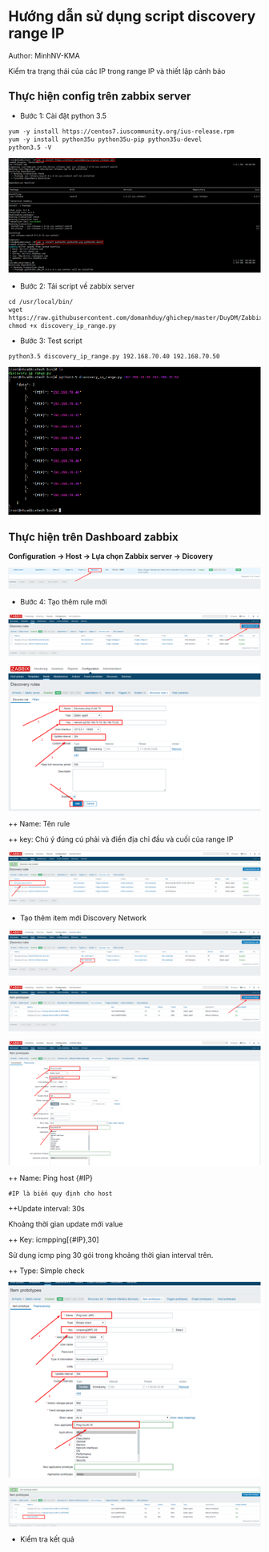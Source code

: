 # Hướng dẫn sử dụng script discovery range IP

Author: MinhNV-KMA

Kiểm tra trạng thái của các IP trong range IP và thiết lập cảnh báo

## Thực hiện config trên zabbix server

+ Bước 1: Cài đặt python 3.5

```
yum -y install https://centos7.iuscommunity.org/ius-release.rpm
yum -y install python35u python35u-pip python35u-devel
python3.5 -V
```

![](../images/img-discovery-zabbix/Screenshot_744.png)

+ Bước 2: Tải script về zabbix server

```
cd /usr/local/bin/
wget https://raw.githubusercontent.com/domanhduy/ghichep/master/DuyDM/Zabbix/scripts/discovery_ip_range.py
chmod +x discovery_ip_range.py
```

+ Bước 3: Test script

```
python3.5 discovery_ip_range.py 192.168.70.40 192.168.70.50
```

![](../images/img-discovery-zabbix/Screenshot_745.png)

## Thực hiện trên Dashboard zabbix

**Configuration -> Host -> Lựa chọn Zabbix server -> Dicovery**

![](../images/img-discovery-zabbix/Screenshot_746.png)


+ Bước 4: Tạo thêm rule mới

![](../images/img-discovery-zabbix/Screenshot_754.png)

![](../images/img-discovery-zabbix/Screenshot_755.png)

++ Name: Tên rule

++ key: Chú ý đúng cú phải và điền địa chỉ đầu và cuối của range IP

![](../images/img-discovery-zabbix/Screenshot_756.png)


+ Tạo thêm item mới Discovery Network

![](../images/img-discovery-zabbix/Screenshot_748.png)

![](../images/img-discovery-zabbix/Screenshot_749.png)

![](../images/img-discovery-zabbix/Screenshot_750.png)

++ Name: Ping host  {#IP}

```
#IP là biến quy định cho host
```

++Update interval: 30s 

Khoảng thời gian update mới value

++ Key: icmpping[{#IP},30]

Sử dụng icmp ping 30 gói trong khoảng thời gian interval trên.

++ Type: Simple check

![](../images/img-discovery-zabbix/Screenshot_751.png)

![](../images/img-discovery-zabbix/Screenshot_752.png)


+ Kiểm tra kết quả












